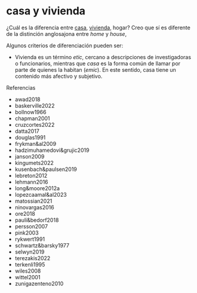 # casa y vivienda

¿Cuál es la diferencia entre [casa](casa.md), [vivienda](vivienda.md), hogar? Creo que sí es diferente de la distinción anglosajona entre *home* y *house*,

Algunos criterios de diferenciación pueden ser:

* Vivienda es un término *etic*, cercano a descripciones de investigadoras o funcionarios, mientras que *casa* es la forma común de llamar por parte de quienes la habitan (*emic*). En este sentido, casa tiene un contenido más afectivo y subjetivo.

Referencias

* awad2018
* baskerville2022
* bollnow1966
* chapman2001
* cruzcortes2022
* datta2017
* douglas1991
* frykman&al2009
* hadzimuhamedovi&grujic2019
* janson2009
* kingumets2022
* kusenbach&paulsen2019
* lebreton2012
* lehmann2016
* long&moore2012a
* lopezcaamal&al2023
* matossian2021
* ninovargas2016
* ore2018
* pauli&bedorf2018
* persson2007
* pink2003
* rykwert1991
* schwartz&barsky1977
* selwyn2019
* terezakis2022
* terkenli1995
* wiles2008
* wittel2001
* zunigazenteno2010
